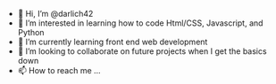- 👋 Hi, I’m @darlich42
- 👀 I’m interested in learning how to code Html/CSS, Javascript, and Python
- 🌱 I’m currently learning front end web development
- 💞️ I’m looking to collaborate on future projects when I get the basics down
- 📫 How to reach me ...

<!---
darlich42/darlich42 is a ✨ special ✨ repository because its `README.md` (this file) appears on your GitHub profile.
You can click the Preview link to take a look at your changes.
--->
